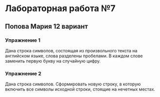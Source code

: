 # Лабораторная работа №7
## Попова Мария 12 вариант
### Упражнение 1

Дана строка символов, состоящая из произвольного текста на английском языке, слова разделены пробелами. В каждом слове заменить первую букву на случайную цифру.

### Упражнение 2

Дана строка символов. Сформировать новую строку, в которую включить все символы исходной строки, стоящие на нечетных местах.

